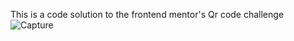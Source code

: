 This is a code solution to the frontend mentor's Qr code challenge
![Capture](https://github.com/Eruanga/qr-code/assets/105167328/f3b5a755-1b13-409e-b326-e395909755bf)
